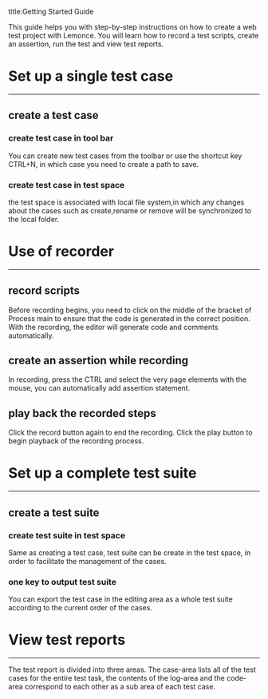 title:Getting Started Guide

This guide helps you with step-by-step instructions on how to create a web test project with Lemonce. You will learn how to record a test scripts, create an assertion, run the test and view test reports.



# Set up a single test case
---
## create a test case

### create test case in tool bar
You can create new test cases from the toolbar or use the shortcut key CTRL+N, in which case you need to create a path to save.

### create test case in test space
the test space is associated with local file system,in which any changes about the cases such as create,rename or remove will be synchronized to the local folder.



# Use of recorder
---
## record scripts
Before recording begins, you need to click on the middle of the bracket of Process main to ensure that the code is generated in the correct position. With the recording, the editor will generate code and comments automatically.

## create an assertion while recording
In recording, press the CTRL and select the very page elements with the mouse, you can automatically add assertion statement.

## play back the recorded steps
Click the record button again to end the recording. Click the play button to begin playback of the recording process.



# Set up a complete test suite
---
## create a test suite

### create test suite in test space
Same as creating a test case, test suite can be create in the test space, in order to facilitate the management of the cases.

### one key to output test suite
You can export the test case in the editing area as a whole test suite according to the current order of the cases.



# View test reports
---
The test report is divided into three areas. The case-area lists all of the test cases for the entire test task, the contents of the log-area and the code-area correspond to each other as a sub area of each test case.